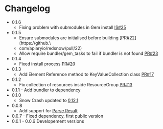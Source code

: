 # Changelog
- 0.1.6
    - Fixing problem with submodules in Gem install [IS#25](https://github.com/apiaryio/redsnow/issues/25)
- 0.1.5
    - Ensure submodules are initialised before building [PR#22](https://github.\
    - com/apiaryio/redsnow/pull/22)
    - Allow require bundler/gem_tasks to fail if bundler is not found [PR#23](https://github.com/apiaryio/redsnow/pull/23)
- 0.1.4
    - Fixed install process [PR#20](https://github.com/apiaryio/redsnow/pull/20)
- 0.1.3
    - Add Element Reference method to KeyValueCollection class [PR#17](https://github.com/apiaryio/redsnow/pull/17)
- 0.1.2
    - Fix collection of resources inside ResourceGroup [PR#13](https://github.com/apiaryio/redsnow/pull/13)
- 0.1.1 - Add bundler to dependency
- 0.1.0
    - Snow Crash updated to [0.12.1](https://github.com/apiaryio/snowcrash/releases/tag/v0.12.1)
- 0.0.8
    - Add support for [Parse Result](https://github.com/apiaryio/api-blueprint-ast/blob/master/Parse%20Result.md)
- 0.0.7 - Fixed dependency, first public version
- 0.0.1 - 0.0.6 Developement versions
